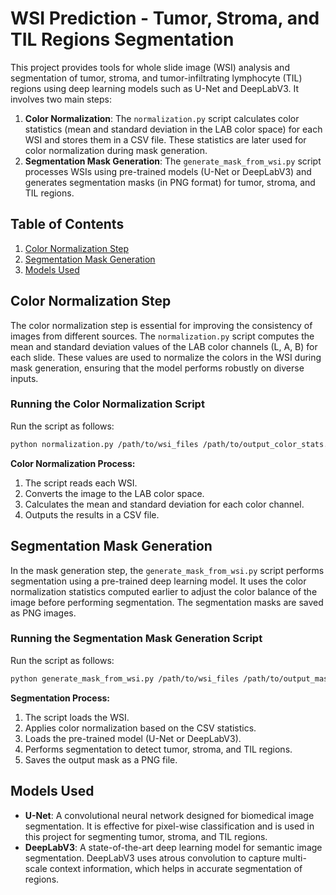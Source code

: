 
# WSI Prediction - Tumor, Stroma, and TIL Regions Segmentation

This project provides tools for whole slide image (WSI) analysis and segmentation of tumor, stroma, and tumor-infiltrating lymphocyte (TIL) regions using deep learning models such as U-Net and DeepLabV3. It involves two main steps:

1. **Color Normalization**: The `normalization.py` script calculates color statistics (mean and standard deviation in the LAB color space) for each WSI and stores them in a CSV file. These statistics are later used for color normalization during mask generation.
2. **Segmentation Mask Generation**: The `generate_mask_from_wsi.py` script processes WSIs using pre-trained models (U-Net or DeepLabV3) and generates segmentation masks (in PNG format) for tumor, stroma, and TIL regions.

## Table of Contents

1. [Color Normalization Step](#color-normalization-step)
2. [Segmentation Mask Generation](#segmentation-mask-generation)
3. [Models Used](#models-used)


## Color Normalization Step

The color normalization step is essential for improving the consistency of images from different sources. The `normalization.py` script computes the mean and standard deviation values of the LAB color channels (L, A, B) for each slide. These values are used to normalize the colors in the WSI during mask generation, ensuring that the model performs robustly on diverse inputs.

### Running the Color Normalization Script

Run the script as follows:

```bash
python normalization.py /path/to/wsi_files /path/to/output_color_stats.csv
```

**Color Normalization Process:**
1. The script reads each WSI.
2. Converts the image to the LAB color space.
3. Calculates the mean and standard deviation for each color channel.
4. Outputs the results in a CSV file.

## Segmentation Mask Generation

In the mask generation step, the `generate_mask_from_wsi.py` script performs segmentation using a pre-trained deep learning model. It uses the color normalization statistics computed earlier to adjust the color balance of the image before performing segmentation. The segmentation masks are saved as PNG images.

### Running the Segmentation Mask Generation Script

Run the script as follows:

```bash
python generate_mask_from_wsi.py /path/to/wsi_files /path/to/output_masks /path/to/model_weights.pth /path/to/output_color_stats.csv
```

**Segmentation Process:**
1. The script loads the WSI.
2. Applies color normalization based on the CSV statistics.
3. Loads the pre-trained model (U-Net or DeepLabV3).
4. Performs segmentation to detect tumor, stroma, and TIL regions.
5. Saves the output mask as a PNG file.

## Models Used

- **U-Net**: A convolutional neural network designed for biomedical image segmentation. It is effective for pixel-wise classification and is used in this project for segmenting tumor, stroma, and TIL regions.
- **DeepLabV3**: A state-of-the-art deep learning model for semantic image segmentation. DeepLabV3 uses atrous convolution to capture multi-scale context information, which helps in accurate segmentation of regions.
